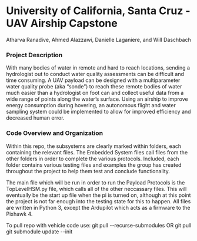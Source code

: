 # University of California, Santa Cruz - UAV Airship Capstone 
Atharva Ranadive, Ahmed Alazzawi, Danielle Laganiere, and Will Daschbach


### Project Description
With many bodies of water in remote and hard to reach locations, sending a hydrologist out to conduct water quality assessments can be difficult and time consuming. A UAV payload can be designed with a multiparameter water quality probe (aka “sonde”) to reach these remote bodies of water much easier than a hydrologist on foot can and collect useful data from a wide range of points along the water’s surface. Using an airship to improve energy consumption during hovering, an autonomous flight and water sampling system could be implemented to allow for improved efficiency and decreased human error. 


### Code Overview and Organization
Within this repo, the subsystems are clearly marked within folders, each containing the relevant files. The Embedded System files call files from the other folders in order to complete the various protocols. Included, each folder contains various testing files and examples the group has created throughout the project to help them test and conclude functionality.

The main file which will be run in order to run the Payload Protocols is the TopLevelHSM.py file, which calls all of the other neccassary files. This will eventually be the start up file when the pi is turned on, although at this point the project is not far enough into the testing state for this to happen. All files are written in Python 3, except the Ardupilot which acts as a firmware to the Pixhawk 4.


To pull repo with vehicle code use: 
  git pull --recurse-submodules
OR 
  git pull
  git submodule update --init
